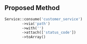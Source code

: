 ## Proposed Method
```php
Service::consume('customer_service')
        ->via('path')
        ->with('')
        ->attach(['status_code'])
        ->toArray()
```